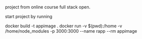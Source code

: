 project from online course full stack open.

start project by running

docker build -t appimage .
docker run -v $(pwd):/home -v /home/node_modules -p 3000:3000 --name rapp --rm appimage
